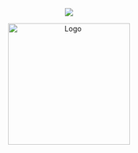 <a id="readme-top"></a>

<!-- BANNER -->
<p align='center'>
    <picture><img src="https://capsule-render.vercel.app/api?type=waving&color=auto&height=240&section=header&text=사당역%20맛집%20리스트&fontSize=90&animation=fadeIn&fontAlignY=38&desc=I팀(승리는%20아이핑이야%20화잍팅)%202501SVP&descAlignY=63&descAlign=69"/></picture>
</p>

<!-- PROJECT LOGO -->
<div align="center">
  <a href="#readme-top">
    <img src="./.images/i_ping.png" alt="Logo" height="240">
  </a>
